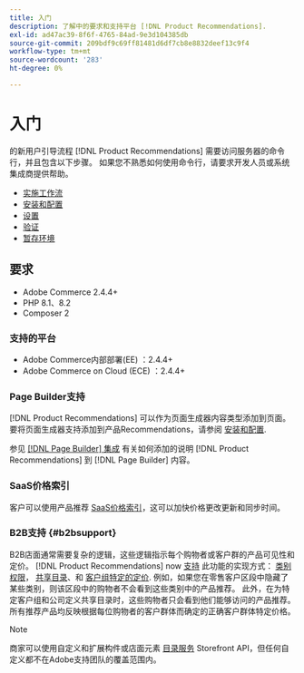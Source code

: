 ```yaml
---
title: 入门
description: 了解中的要求和支持平台 [!DNL Product Recommendations].
exl-id: ad47ac39-8f6f-4765-84ad-9e3d104385db
source-git-commit: 209bdf9c69ff81481d6df7cb8e8832deef13c9f4
workflow-type: tm+mt
source-wordcount: '283'
ht-degree: 0%

---
```


# 入门

的新用户引导流程 [!DNL Product Recommendations] 需要访问服务器的命令行，并且包含以下步骤。 如果您不熟悉如何使用命令行，请要求开发人员或系统集成商提供帮助。

- [实施工作流](implementation-workflow.md)
- [安装和配置](install-configure.md)
- [设置](settings.md)
- [验证](verify.md)
- [暂存环境](staging-environment.md)

## 要求

- Adobe Commerce 2.4.4+
- PHP 8.1、8.2
- Composer 2

### 支持的平台

- Adobe Commerce内部部署(EE) ：2.4.4+
- Adobe Commerce on Cloud (ECE) ：2.4.4+

### Page Builder支持

[!DNL Product Recommendations] 可以作为页面生成器内容类型添加到页面。 要将页面生成器支持添加到产品Recommendations，请参阅 [安装和配置](install-configure.md).

参见 [[!DNL Page Builder] 集成](page-builder.md) 有关如何添加的说明 [!DNL Product Recommendations] 到 [!DNL Page Builder] 内容。

### SaaS价格索引

客户可以使用产品推荐 [SaaS价格索引](../price-index/index.md)，这可以加快价格更改更新和同步时间。

### B2B支持 {#b2bsupport}

B2B店面通常需要复杂的逻辑，这些逻辑指示每个购物者或客户群的产品可见性和定价。 [!DNL Product Recommendations] now [支持](release-notes.md) 此功能的实现方式： [类别权限](https://experienceleague.adobe.com/docs/commerce-admin/catalog/categories/category-permissions.html)， [共享目录](https://experienceleague.adobe.com/docs/commerce-admin/b2b/shared-catalogs/catalog-shared.html)、和 [客户组特定的定价](https://experienceleague.adobe.com/docs/commerce-admin/catalog/products/pricing/pricing-advanced.html). 例如，如果您在零售客户区段中隐藏了某些类别，则该区段中的购物者不会看到这些类别中的产品推荐。 此外，在为特定客户组和公司定义共享目录时，这些购物者只会看到他们能够访问的产品推荐。 所有推荐产品均反映根据每位购物者的客户群体而确定的正确客户群体特定价格。

>[!NOTE]
>
>商家可以使用自定义和扩展构件或店面元素 [目录服务](../catalog-service/overview.md) Storefront API，但任何自定义都不在Adobe支持团队的覆盖范围内。
